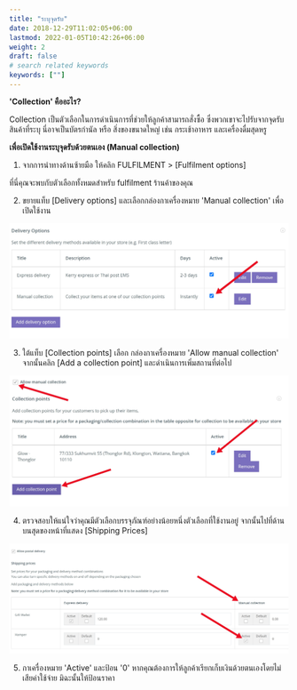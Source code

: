 ```yaml
---
title: "ระบุจุดรับ"
date: 2018-12-29T11:02:05+06:00
lastmod: 2022-01-05T10:42:26+06:00
weight: 2
draft: false
# search related keywords
keywords: [""]
---
```


**'Collection' คืออะไร?**<br>

Collection เป็นตัวเลือกในการดำเนินการที่ช่วยให้ลูกค้าสามารถสั่งซื้อ ซึ่งพวกเขาจะไปรับจากจุดรับสินค้าที่ระบุ นี่อาจเป็นบัตรกำนัล หรือ สิ่งของขนาดใหญ่ เช่น กระเช้าอาหาร และเครื่องดื่มสุดหรู

**เพื่อเปิดใช้งานระบุจุดรับด้วยตนเอง (Manual collection)**<br>

1. จากการนำทางด้านซ้ายมือ ให้คลิก FULFILMENT > [Fulfilment options]

ที่นี่คุณจะพบกับตัวเลือกทั้งหมดสำหรับ fulfilment ร้านค้าของคุณ

2. ขยายแท็บ [Delivery options] และเลือกกล่องกาเครื่องหมาย 'Manual collection' เพื่อเปิดใช้งาน

![image example](img-1.jpg "image")

3. ใต้แท็บ [Collection points] เลือก กล่องกาเครื่องหมาย 'Allow manual collection' จากนั้นคลิก [Add a collection point] และดำเนินการเพิ่มสถานที่ต่อไป

![image example](img-2.jpg "image")

4. ตรวจสอบให้แน่ใจว่าคุณมีตัวเลือกบรรจุภัณฑ์อย่างน้อยหนึ่งตัวเลือกที่ใช้งานอยู่ จากนั้นไปที่ด้านบนสุดของหน้าที่แสดง [Shipping Prices]

![image example](img-3.jpg "image")

5. กาเครื่องหมาย 'Active' และป้อน '0' หากคุณต้องการให้ลูกค้าเรียกเก็บเงินด้วยตนเองโดยไม่เสียค่าใช้จ่าย มิฉะนั้นให้ป้อนราคา
